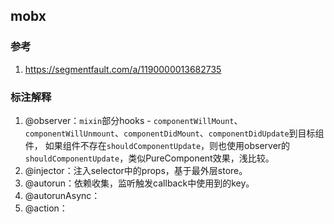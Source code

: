 ## mobx

### 参考
  1. https://segmentfault.com/a/1190000013682735

### 标注解释
  1. @observer：`mixin`部分hooks - `componentWillMount`、`componentWillUnmount`、`componentDidMount`、`componentDidUpdate`到目标组件，
如果组件不存在`shouldComponentUpdate`，则也使用observer的`shouldComponentUpdate`，类似PureComponent效果，浅比较。
  2. @injector：注入selector中的props，基于最外层store。
  3. @autorun：依赖收集，监听触发callback中使用到的key。
  4. @autorunAsync：
  5. @action：
  